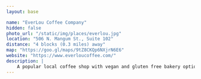 ```yaml
---
layout: base

name: "EverLou Coffee Company"
hidden: false
photo_url: "/static/img/places/everlou.jpg"
location: "506 N. Mangum St., Suite 102"
distance: "4 blocks (0.3 miles) away"
map: "https://goo.gl/maps/9tZ8CKQp6NXjrN6E6"
website: "https://www.everloucoffee.com/"
description: |
    A popular local coffee shop with vegan and gluten free bakery options. One of our local organizers calls it their "personal fave for a good latte."
---
```

